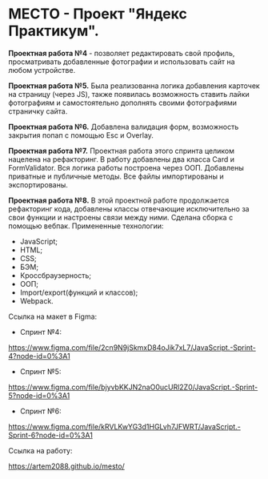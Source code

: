 # МЕСТО - Проект "Яндекс Практикум".

**Проектная работа №4** - позволяет редактировать свой профиль, просматривать добавленные фотографии и использовать сайт на любом устройстве.

**Проектная работа №5.** Была реализованна логика добавления карточек на страницу (через JS), также появилась возможность ставить лайки фотографиям и самостоятельно дополнять своими фотографиями страничку сайта.

**Проектная работа №6.** Добавлена валидация форм, возможность закрытия попап с помощью Esc и Overlay.

**Проектная работа №7.** Проектная работа этого спринта целиком нацелена на рефакторинг. В работу добавлены два класса Card и FormValidator. Вся логика работы построена через ООП. Добавлены приватные и публичные методы. Все файлы импортированы и экспортированы.

**Проектная работа №8.** В этой проектной работе продолжается рефакторинг кода, добавлены классы отвечающие исключительно за свои функции и настроены связи между ними. Сделана сборка с помощью вебпак.
Примененные технологии:

- JavaScript;
- HTML;
- CSS;
- БЭМ;
- Кроссбраузерность;
- ООП;
- Import/export(функций и классов);
- Webpack.

Ссылка на макет в Figma:

- Спринт №4:

https://www.figma.com/file/2cn9N9jSkmxD84oJik7xL7/JavaScript.-Sprint-4?node-id=0%3A1

- Спринт №5:

https://www.figma.com/file/bjyvbKKJN2naO0ucURl2Z0/JavaScript.-Sprint-5?node-id=0%3A1

- Спринт №6:

https://www.figma.com/file/kRVLKwYG3d1HGLvh7JFWRT/JavaScript.-Sprint-6?node-id=0%3A1

Ссылка на работу:

https://artem2088.github.io/mesto/
